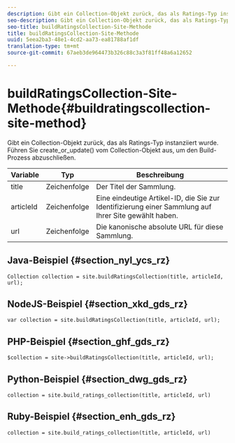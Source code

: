 ```yaml
---
description: Gibt ein Collection-Objekt zurück, das als Ratings-Typ instanziiert wurde. Führen Sie create_or_update() vom Collection-Objekt aus, um den Build-Prozess abzuschließen.
seo-description: Gibt ein Collection-Objekt zurück, das als Ratings-Typ instanziiert wurde. Führen Sie create_or_update() vom Collection-Objekt aus, um den Build-Prozess abzuschließen.
seo-title: buildRatingsCollection-Site-Methode
title: buildRatingsCollection-Site-Methode
uuid: 5eea2ba3-48e1-4cd2-aa73-ea81788af1df
translation-type: tm+mt
source-git-commit: 67aeb3de964473b326c88c3a3f81ff48a6a12652

---
```



# buildRatingsCollection-Site-Methode{#buildratingscollection-site-method}

Gibt ein Collection-Objekt zurück, das als Ratings-Typ instanziiert wurde. Führen Sie create_or_update() vom Collection-Objekt aus, um den Build-Prozess abzuschließen.

| Variable | Typ | Beschreibung |
|--- |--- |--- |
| title | Zeichenfolge | Der Titel der Sammlung. |
| articleId | Zeichenfolge | Eine eindeutige Artikel-ID, die Sie zur Identifizierung einer Sammlung auf Ihrer Site gewählt haben. |
| url | Zeichenfolge | Die kanonische absolute URL für diese Sammlung. |

## Java-Beispiel {#section_nyl_ycs_rz}

```
Collection collection = site.buildRatingsCollection(title, articleId, url); 
```

## NodeJS-Beispiel {#section_xkd_gds_rz}

```
var collection = site.buildRatingsCollection(title, articleId, url); 
```

## PHP-Beispiel {#section_ghf_gds_rz}

```
$collection = site->buildRatingsCollection(title, articleId, url); 
```

## Python-Beispiel {#section_dwg_gds_rz}

```
collection = site.build_ratings_collection(title, articleId, url) 
```

## Ruby-Beispiel {#section_enh_gds_rz}

```
collection = site.build_ratings_collection(title, articleId, url) 
```

